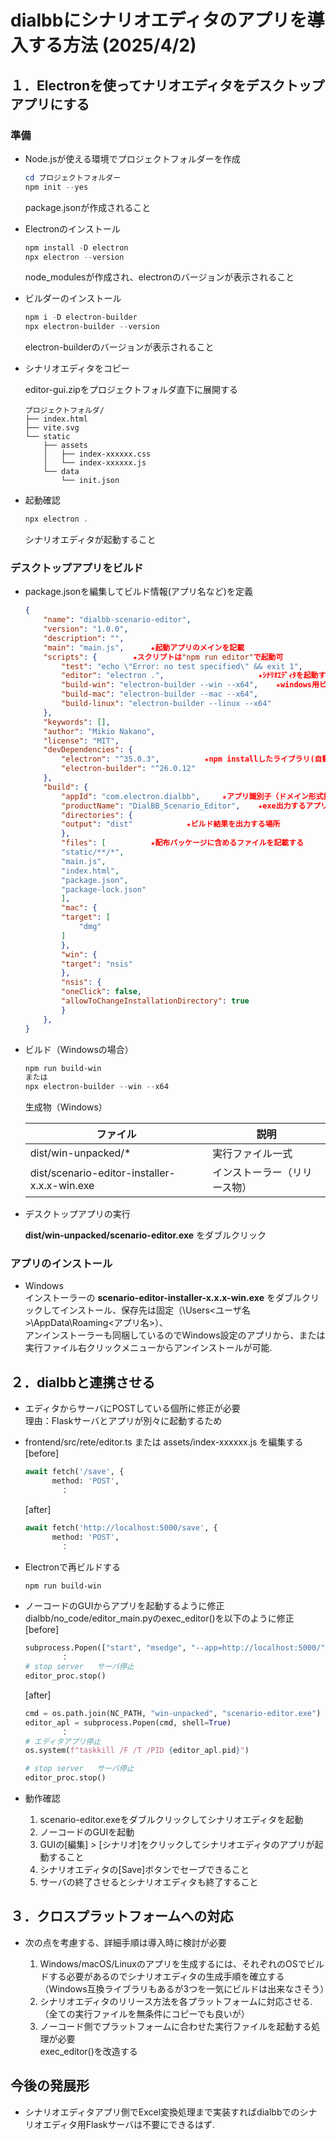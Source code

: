# dialbbにシナリオエディタのアプリを導入する方法   (2025/4/2)

## １．Electronを使ってナリオエディタをデスクトップアプリにする

### 準備

* Node.jsが使える環境でプロジェクトフォルダーを作成

    ```powershell
    cd プロジェクトフォルダー
    npm init --yes
    ```

    package.jsonが作成されること

* Electronのインストール

    ```powershell
    npm install -D electron
    npx electron --version
    ```

    node_modulesが作成され、electronのバージョンが表示されること

* ビルダーのインストール

    ```powershell
    npm i -D electron-builder
    npx electron-builder --version
    ```

    electron-builderのバージョンが表示されること

* シナリオエディタをコピー

    editor-gui.zipをプロジェクトフォルダ直下に展開する

    ```text
  プロジェクトフォルダ/
    ├── index.html
    ├── vite.svg
    └── static
        ├── assets
        │   ├── index-xxxxxx.css
        │   └── index-xxxxxx.js
        └── data
            └── init.json
    ```

* 起動確認

    ```powershell
    npx electron .
    ```

    シナリオエディタが起動すること

### デスクトップアプリをビルド

* package.jsonを編集してビルド情報(アプリ名など)を定義

    ```json
    {
        "name": "dialbb-scenario-editor",
        "version": "1.0.0",
        "description": "",
        "main": "main.js",		★起動アプリのメインを記載
        "scripts": {		★スクリプトは"npm run editor"で起動可
            "test": "echo \"Error: no test specified\" && exit 1",
            "editor": "electron .",						★ｼﾅﾘｵｴﾃﾞｨﾀを起動する
            "build-win": "electron-builder --win --x64",	★windows用ビルドを起動する
            "build-mac": "electron-builder --mac --x64",
            "build-linux": "electron-builder --linux --x64"
        },
        "keywords": [],
        "author": "Mikio Nakano",
        "license": "MIT",
        "devDependencies": {
            "electron": "^35.0.3",			★npm installしたライブラリ(自動追記)
            "electron-builder": "^26.0.12"
        },
        "build": {
            "appId": "com.electron.dialbb",		★アプリ識別子（ドメイン形式推奨）
            "productName": "DialBB_Scenario_Editor",	★exe出力するアプリ名
            "directories": {
            "output": "dist"			★ビルド結果を出力する場所
            },
            "files": [			★配布パッケージに含めるファイルを記載する
            "static/**/*",
            "main.js",
            "index.html",
            "package.json",
            "package-lock.json"
            ],
            "mac": {
            "target": [
                "dmg"
            ]
            },
            "win": {
            "target": "nsis"
            },
            "nsis": {
            "oneClick": false,
            "allowToChangeInstallationDirectory": true
            }
        },
  }
    ```

* ビルド（Windowsの場合）

    ```powershell
    npm run build-win
    または
    npx electron-builder --win --x64
    ```

    生成物（Windows）

    | ファイル | 説明 |
    |---|---|
    | dist/win-unpacked/* | 実行ファイル一式 |
    | dist/scenario-editor-installer-x.x.x-win.exe | インストーラー（リリース物） |

* デスクトップアプリの実行

    **dist/win-unpacked/scenario-editor.exe** をダブルクリック

### アプリのインストール

* Windows  
    インストーラーの **scenario-editor-installer-x.x.x-win.exe** をダブルクリックしてインストール、保存先は固定（\Users\<ユーザ名>\AppData\Roaming\<アプリ名>）、  
    アンインストーラーも同梱しているのでWindows設定のアプリから、または実行ファイル右クリックメニューからアンインストールが可能.

## ２．dialbbと連携させる

* エディタからサーバにPOSTしている個所に修正が必要  
理由：Flaskサーバとアプリが別々に起動するため
* frontend/src/rete/editor.ts または assets/index-xxxxxx.js を編集する  
    [before]

    ```python
    await fetch('/save', {
          method: 'POST',
            ：
    ```

    [after]

    ```python
    await fetch('http://localhost:5000/save', {
          method: 'POST',
            ：
    ```

* Electronで再ビルドする

    ```powershell
    npm run build-win
    ```

* ノーコードのGUIからアプリを起動するように修正  
dialbb/no_code/editor_main.pyのexec_editor()を以下のように修正  
    [before]

    ```python
    subprocess.Popen(["start", "msedge", "--app=http://localhost:5000/"], shell=True)
            ：
    # stop server   サーバ停止
    editor_proc.stop()
    ```

    [after]

    ```python
    cmd = os.path.join(NC_PATH, "win-unpacked", "scenario-editor.exe")
    editor_apl = subprocess.Popen(cmd, shell=True)
            ：
    # エディタアプリ停止
    os.system(f"taskkill /F /T /PID {editor_apl.pid}")

    # stop server   サーバ停止
    editor_proc.stop()
    ```

* 動作確認  
    1. scenario-editor.exeをダブルクリックしてシナリオエディタを起動
    1. ノーコードのGUIを起動
    1. GUIの[編集] > [シナリオ]をクリックしてシナリオエディタのアプリが起動すること
    1. シナリオエディタの[Save]ボタンでセーブできること
    1. サーバの終了させるとシナリオエディタも終了すること

## ３．クロスプラットフォームへの対応

* 次の点を考慮する、詳細手順は導入時に検討が必要

    1. Windows/macOS/Linuxのアプリを生成するには、それぞれのOSでビルドする必要があるのでシナリオエディタの生成手順を確立する  
    （Windows互換ライブラリもあるが3つを一気にビルドは出来なさそう）
    1. シナリオエディタのリリース方法を各プラットフォームに対応させる.  
    （全ての実行ファイルを無条件にコピーでも良いが）
    1. ノーコード側でプラットフォームに合わせた実行ファイルを起動する処理が必要  
    exec_editor()を改造する

## 今後の発展形

* シナリオエディタアプリ側でExcel変換処理まで実装すればdialbbでのシナリオエディタ用Flaskサーバは不要にできるはず.
